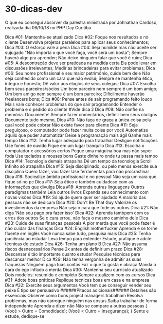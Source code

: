 # 30-dicas-dev
O que eu consegui absorver da palestra ministrada por Johnathan Cardoso, realizada dia 06/10/18 no PHP Day Curitiba
  
Dica #01: Mantenha-se atualizado
Dica #02: Foque nos resultados e no cliente
	Desenvolva projetos paralelos para aplicar seus conhecimentos;
Dica #03: O esforço vale a pena
Dica #04: Seja humilde mas não aceite ser sujugado
	"Não importa o que você faça, você será um bosta";
	Sempre haverá algo pra aprender;
	Não deixe ninguém falar que você é ruim;
Dica #05: A descontração deve ser praticada na medida certa
	Ela pode levar em discussões irrelevantes;
	Medir as brincadeiras para evitar problemas;
Dica #06: Seu nome profissional é seu maior patrimônio, cuide bem dele
	Não seja conhecido como um cara que não evolui;
	Sempre se mantenha ético, íntegro e honesto;
	Dê valor aos elogios de seus colegas;
Dica #07: Escolha bem seus parceiros/sócios
	Um bom parceiro nem sempre é um bom amigo;
	Um bom amigo nem sempre é um bom parceiro;
	Dificilmente haverão freelancers bons;
Dica #08: Pense antes de sair programando feito louco
	Mais vale conhecer problemas do que sair programando
	Entender o problema e o pedido do cliente
	#Vide dica 2
Dica #09: Não confie na memória. Documente!
	Sempre fazer comentários, definir bem seus códigos
	Documente tudo mesmo, 
Dica #10: Não faça de graça a única coisa pela qual você pode cobrar
	Não existe favor para cliente
Dica #11: Seja preguiçoso, o computador pode fazer muita coisa por você
	Automatize aquilo que puder automatizar
	Deixe a programação mais ágil
	Ganhe mais tempo
Dica #12: Tenha lugar adequado para trabalhar
	Desligue notificações
	Use fones de ouvido
	Fique em um lugar tranquilo
Dica #13: Escolha o computador e acessórios certos
	Pegue uma máquina boa mas não super foda
	Use teclados e mouses bons
	Gaste dinheiro onde tu passa mais tempo
Dica #14: Tecnologia demais atrapalha
	Dê um tempo da tecnologia
	Scroll Infinito só atrapalha
Dica #15: Seja disciplinado, ou pelo menos exercite sua disciplina
	Quero fazer, vou fazer
	Use ferramentas para não procrastinar
Dica #16: Sociealize âmbito profissional e no pessoal
	Não seja um cara que fique só no pc
Dica #17: Seja ético e também cuidadoso com as informações que divulga
Dica #18: Aprenda outras linguagens
	Outros paradigmas também
	Leia outros livros
	Expanda seu conhecimento com novas visões
Dica #19: Só ajude quem quer ser ajudado
	A maioria das pessoas não se dedicam
Dica #20: Don't Be That Guy
	Valorize os investimentos da empresa
	Não seja o cara que fode os outros
Dica #21: Não diga 'Não sou pago pra fazer isso'
Dica #22: Aprenda tambpem com os erros dos outros
	Se o cara errou, não faça o mesmo caminho dele
Dica #23: Cuide de suas finanças pessoais
	A pior merda que você pode fazer é não cuidar das finanças
Dica #24: English motherfucker
	Aprenda e se torne fluente em inglês
	Você nunca sabe tudo, pesquisa mais
Dica #25: Tenha paciência ao estudar
	Leva tempo para entender
	Estude, pratique e adote técnicas de estudo
Dica #26: Tenha um plano B
Dica #27: Não assuma riscos desnecessários
	Pense 2x antes de definir um prazo
Dica #28: Descansar é tão importante quanto estudar
	Pesquise técnicas para descansar melhor
Dica #29: Não tenha vergonha de admitir as suas fraquezas
	Ninguém paga tuas contas
	Faz o que tu gosta e abraça
	Manda o cara do ego inflado a merda
Dica #30: Mantenha seu currículo atualizado
	Dois modelos: resumido e completo
	Sempre atualizem com os cursos
Dica #31: Adote boas práticas
	Replique tecnicas boas em casa e na empresa
Dica #32: Exercite seus argumentos
	Você tem que conseguir vender seu peixe
	É tipo ser persuasivo
######Pitacos adicionais######
	Detalhes são essenciais
	Observe como bons project managers trabalham
	Resolva problemas, mas não carregue ninguém nas costas
	Saiba trabalhar de forma independente
	Aprenda a dizer não
	Não se compare a outras pessoas
	{
		(Você > Outro = Comodidade);
		(Você < Outro = Insegurança);
	}
	Sente e estude, dedique-se
		
